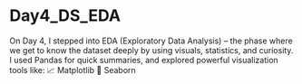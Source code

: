 # Day4_DS_EDA
On Day 4, I stepped into EDA (Exploratory Data Analysis) – the phase where we get to know the dataset deeply by using visuals, statistics, and curiosity.  I used Pandas for quick summaries, and explored powerful visualization tools like:  📈 Matplotlib  🌈 Seaborn
